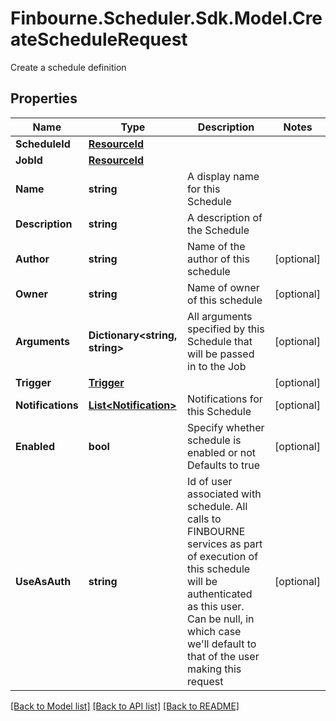 # Finbourne.Scheduler.Sdk.Model.CreateScheduleRequest
Create a schedule definition

## Properties

Name | Type | Description | Notes
------------ | ------------- | ------------- | -------------
**ScheduleId** | [**ResourceId**](ResourceId.md) |  | 
**JobId** | [**ResourceId**](ResourceId.md) |  | 
**Name** | **string** | A display name for this Schedule | 
**Description** | **string** | A description of the Schedule | 
**Author** | **string** | Name of the author of this schedule | [optional] 
**Owner** | **string** | Name of owner of this schedule | [optional] 
**Arguments** | **Dictionary&lt;string, string&gt;** | All arguments specified by this Schedule that will be passed in to the Job | [optional] 
**Trigger** | [**Trigger**](Trigger.md) |  | [optional] 
**Notifications** | [**List&lt;Notification&gt;**](Notification.md) | Notifications for this Schedule | [optional] 
**Enabled** | **bool** | Specify whether schedule is enabled or not  Defaults to true | [optional] 
**UseAsAuth** | **string** | Id of user associated with schedule. All calls to FINBOURNE services  as part of execution of this schedule will be authenticated as this   user. Can be null, in which case we&#39;ll default to that of the user   making this request | [optional] 

[[Back to Model list]](../README.md#documentation-for-models) [[Back to API list]](../README.md#documentation-for-api-endpoints) [[Back to README]](../README.md)

